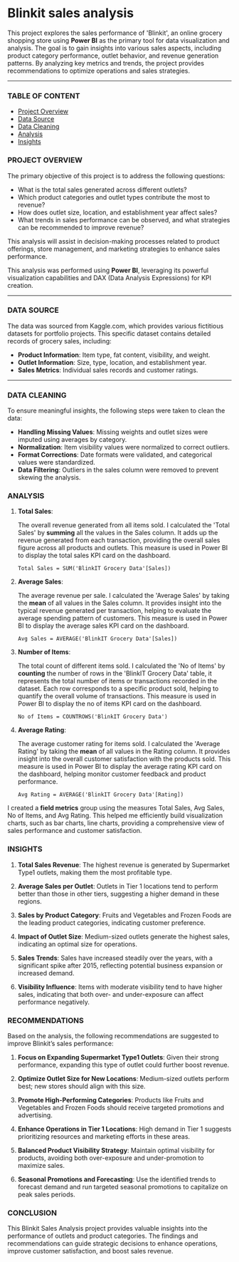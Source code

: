 # Blinkit sales analysis

This project explores the sales performance of 'Blinkit', an online grocery shopping store using **Power BI** as the primary tool for data visualization and analysis. The goal is to gain insights into various sales aspects, including product category performance, outlet behavior, and revenue generation patterns. By analyzing key metrics and trends, the project provides recommendations to optimize operations and sales strategies.

---

### TABLE OF CONTENT

- [Project Overview](#project-overview)
- [Data Source](#data-source)
- [Data Cleaning](#data-cleaning)
- [Analysis](#analysis)
- [Insights](#insights)

### PROJECT OVERVIEW

The primary objective of this project is to address the following questions:

- What is the total sales generated across different outlets?
- Which product categories and outlet types contribute the most to revenue?
- How does outlet size, location, and establishment year affect sales?
- What trends in sales performance can be observed, and what strategies can be recommended to improve revenue?

This analysis will assist in decision-making processes related to product offerings, store management, and marketing strategies to enhance sales performance.

This analysis was performed using **Power BI**, leveraging its powerful visualization capabilities and DAX (Data Analysis Expressions) for KPI creation.

---

### DATA SOURCE

The data was sourced from Kaggle.com, which provides various fictitious datasets for portfolio projects. This specific dataset contains detailed records of grocery sales, including:

- **Product Information**: Item type, fat content, visibility, and weight.
- **Outlet Information**: Size, type, location, and establishment year.
- **Sales Metrics**: Individual sales records and customer ratings.

---

### DATA CLEANING

To ensure meaningful insights, the following steps were taken to clean the data:

- **Handling Missing Values**: Missing weights and outlet sizes were imputed using averages by category.
- **Normalization**: Item visibility values were normalized to correct outliers.
- **Format Corrections**: Date formats were validated, and categorical values were standardized.
- **Data Filtering**: Outliers in the sales column were removed to prevent skewing the analysis.

### ANALYSIS

1. **Total Sales**:
   
   The overall revenue generated from all items sold. I calculated the 'Total Sales' by **summing** all the values in the Sales column. It adds up the revenue generated from each transaction, providing the overall sales figure across all products and outlets. This measure is used in Power BI to display the total sales KPI card on the dashboard.

   ```dax
   Total Sales = SUM('BlinkIT Grocery Data'[Sales])
   ```

2. **Average Sales**:
  
   The average revenue per sale. I calculated the 'Average Sales' by taking the **mean** of all values in the Sales column. It provides insight into the typical revenue generated per transaction, helping to evaluate the average spending pattern of customers. This measure is used in Power BI to display the average sales KPI card on the dashboard.

   ```dax
   Avg Sales = AVERAGE('BlinkIT Grocery Data'[Sales])
   ```

3. **Number of Items**:

    The total count of different items sold. I calculated the 'No of Items' by **counting** the number of rows in the 'BlinkIT Grocery Data' table, it represents the total number of items or transactions recorded in the dataset. Each row corresponds to a specific product sold, helping to quantify the overall volume of transactions. This measure is used in Power BI to display the no of items KPI card on the dashboard.

   ```dax
   No of Items = COUNTROWS('BlinkIT Grocery Data')
   ```

4. **Average Rating**:
  
   The average customer rating for items sold. I calculated the 'Average Rating' by taking the **mean** of all values in the Rating column. It provides insight into the overall customer satisfaction with the products sold. This measure is used in Power BI to display the average rating KPI card on the dashboard, helping monitor customer feedback and product performance.

   ```dax
   Avg Rating = AVERAGE('BlinkIT Grocery Data'[Rating])
   ```

I created a **field metrics** group using the measures Total Sales, Avg Sales, No of Items, and Avg Rating. This helped me efficiently build visualization charts, such as bar charts, line charts, providing a comprehensive view of sales performance and customer satisfaction.

### INSIGHTS

1. **Total Sales Revenue**: The highest revenue is generated by Supermarket Type1 outlets, making them the most profitable type.

2. **Average Sales per Outlet**: Outlets in Tier 1 locations tend to perform better than those in other tiers, suggesting a higher demand in these regions.
   
3. **Sales by Product Category**: Fruits and Vegetables and Frozen Foods are the leading product categories, indicating customer preference.
   
4. **Impact of Outlet Size**: Medium-sized outlets generate the highest sales, indicating an optimal size for operations.
   
5. **Sales Trends**: Sales have increased steadily over the years, with a significant spike after 2015, reflecting potential business expansion or increased demand.
    
6. **Visibility Influence**: Items with moderate visibility tend to have higher sales, indicating that both over- and under-exposure can affect performance negatively.

### RECOMMENDATIONS

Based on the analysis, the following recommendations are suggested to improve Blinkit’s sales performance:

1. **Focus on Expanding Supermarket Type1 Outlets**: Given their strong performance, expanding this type of outlet could further boost revenue.

2. **Optimize Outlet Size for New Locations**: Medium-sized outlets perform best; new stores should align with this size.

3. **Promote High-Performing Categories**: Products like Fruits and Vegetables and Frozen Foods should receive targeted promotions and advertising.

4. **Enhance Operations in Tier 1 Locations**: High demand in Tier 1 suggests prioritizing resources and marketing efforts in these areas.
   
5. **Balanced Product Visibility Strategy**: Maintain optimal visibility for products, avoiding both over-exposure and under-promotion to maximize sales.
   
6. **Seasonal Promotions and Forecasting**: Use the identified trends to forecast demand and run targeted seasonal promotions to capitalize on peak sales periods.

### CONCLUSION

This Blinkit Sales Analysis project provides valuable insights into the performance of outlets and product categories. The findings and recommendations can guide strategic decisions to enhance operations, improve customer satisfaction, and boost sales revenue.

